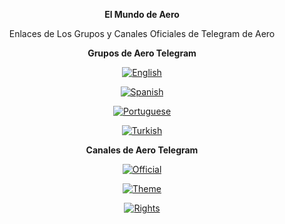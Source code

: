 <div align="center">

**El Mundo de Aero**

Enlaces de Los Grupos y Canales Oficiales de Telegram de Aero

**Grupos de Aero Telegram**

[![English](https://custom-icon-badges.demolab.com/badge/Aero%20Mods-English%20Group-blue?logo=telegram1&logoColor=white)](https://t.me/aerowhatsapp)

[![Spanish](https://custom-icon-badges.demolab.com/badge/Aero%20Mods-Spanish%20Group-blue?logo=telegram1&logoColor=white)](https://t.me/aeromods_espanol)

[![Portuguese](https://custom-icon-badges.demolab.com/badge/Aero%20Mods-Portuguese%20Group-blue?logo=telegram1&logoColor=white)](https://t.me/aeromods_portuguese)

[![Turkish](https://custom-icon-badges.demolab.com/badge/Aero%20Mods-Turkish%20Group-blue?logo=telegram1&logoColor=white)](https://t.me/aeromods_turkce)

**Canales de Aero Telegram**

[![Official](https://custom-icon-badges.demolab.com/badge/Aero%20Mods-Official%20Channel-orange?logo=telegram1&logoColor=white)](https://t.me/aerolla)

[![Theme](https://custom-icon-badges.demolab.com/badge/%20Theme%20Publishing%20Channel-orange?logo=color-palette-1&logoColor=white)](https://t.me/all_aero_themes)

[![Rights](https://custom-icon-badges.demolab.com/badge/Copyrights%20-AeroInsta%E3%85%A4-green?logo=copyright1&logoColor=white)](https://github.com/ikx7a)

</div>
